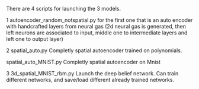 There are 4 scripts for launching the 3 models.

1 autoencoder_random_notspatial.py for the first one that is an auto encoder with handcrafted layers from neural gas (2d neural gas is generated, then left neurons are associated to input, middle one to intermediate layers and left one to output layer)

2 spatial_auto.py Completly spatial autoencoder trained on polynomials.

spatial_auto_MNIST.py Completly spatial autoencoder on Mnist

3 3d_spatial_MNIST_rbm.py Launch the deep belief network. Can train different networks, and save/load different already trained networks.

